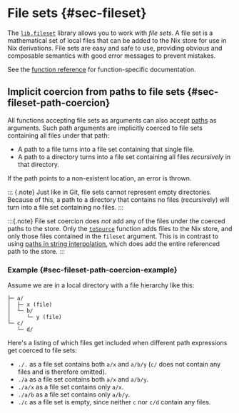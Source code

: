 <!-- TODO: Render this document in front of function documentation in case https://github.com/nix-community/nixdoc/issues/19 is ever supported -->

# File sets {#sec-fileset}

The [`lib.fileset`](#sec-functions-library-fileset) library allows you to work with _file sets_.
A file set is a mathematical set of local files that can be added to the Nix store for use in Nix derivations.
File sets are easy and safe to use, providing obvious and composable semantics with good error messages to prevent mistakes.

See the [function reference](#sec-functions-library-fileset) for function-specific documentation.

## Implicit coercion from paths to file sets {#sec-fileset-path-coercion}

All functions accepting file sets as arguments can also accept [paths](https://nixos.org/manual/nix/stable/language/values.html#type-path) as arguments.
Such path arguments are implicitly coerced to file sets containing all files under that path:
- A path to a file turns into a file set containing that single file.
- A path to a directory turns into a file set containing all files _recursively_ in that directory.

If the path points to a non-existent location, an error is thrown.

::: {.note}
Just like in Git, file sets cannot represent empty directories.
Because of this, a path to a directory that contains no files (recursively) will turn into a file set containing no files.
:::

:::{.note}
File set coercion does _not_ add any of the files under the coerced paths to the store.
Only the [`toSource`](#function-library-lib.fileset.toSource) function adds files to the Nix store, and only those files contained in the `fileset` argument.
This is in contrast to using [paths in string interpolation](https://nixos.org/manual/nix/stable/language/values.html#type-path), which does add the entire referenced path to the store.
:::

### Example {#sec-fileset-path-coercion-example}

Assume we are in a local directory with a file hierarchy like this:
```
├─ a/
│  ├─ x (file)
│  └─ b/
│     └─ y (file)
└─ c/
   └─ d/
```

Here's a listing of which files get included when different path expressions get coerced to file sets:
- `./.` as a file set contains both `a/x` and `a/b/y` (`c/` does not contain any files and is therefore omitted).
- `./a` as a file set contains both `a/x` and `a/b/y`.
- `./a/x` as a file set contains only `a/x`.
- `./a/b` as a file set contains only `a/b/y`.
- `./c` as a file set is empty, since neither `c` nor `c/d` contain any files.

